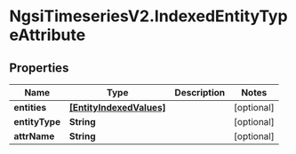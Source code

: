 # NgsiTimeseriesV2.IndexedEntityTypeAttribute

## Properties

| Name           | Type                                                | Description | Notes      |
| -------------- | --------------------------------------------------- | ----------- | ---------- |
| **entities**   | [**[EntityIndexedValues]**](EntityIndexedValues.md) |             | [optional] |
| **entityType** | **String**                                          |             | [optional] |
| **attrName**   | **String**                                          |             | [optional] |

